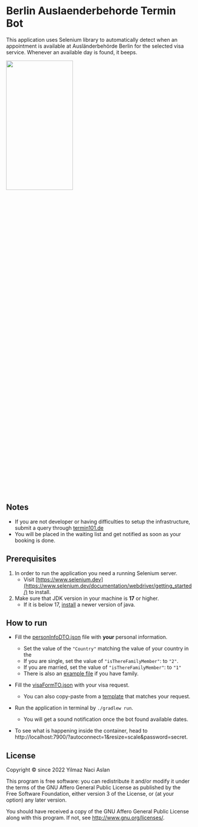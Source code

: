 # Berlin Auslaenderbehorde Termin Bot

This application uses Selenium library to automatically detect when an appointment is available at
Ausländerbehörde Berlin for the selected visa service. Whenever an available day is found, it beeps.

<img src="/doc/form.gif"  width="60%" height="30%">

## Notes
- If you are not developer or having difficulties to setup the infrastructure, submit a query through [termin101.de](http://termin101.de.s3-website.eu-central-1.amazonaws.com/)
- You will be placed in the waiting list and get notified as soon as your booking is done.

## Prerequisites
1. In order to run the application you need a running Selenium server.
   - Visit [https://www.selenium.dev](https://www.selenium.dev/documentation/webdriver/getting_started/) to install.
2. Make sure that JDK version in your machine is **17** or higher.
   - If it is below 17,  [install](https://www.oracle.com/java/technologies/javase/jdk17-archive-downloads.html) a newer version of java.

## How to run
- Fill the [personInfoDTO.json](src/main/resources/DEFAULT_PERSONAL_INFO_FORM.json) file with **your** personal information.
    - Set the value of the `"Country"` matching the value of your country in the [](src/main/resources/countries.json)
    - If you are single, set the value of `"isThereFamilyMember"`: to `"2"`.
    - If you are married,  set the value of `"isThereFamilyMember"`: to `"1"`
  - There is also an [example file](src/main/resources/example_DEFAULT_PERSONAL_INFO_FORM_with_family.json) if you have family.
- Fill the [visaFormTO.json](src/main/resources/DEFAULT_VISA_APPLICATION_FORM.json) with your visa request.
  - You can also copy-paste from a [template](src/main/resources/) that matches your request.  

- Run the application in terminal by `./gradlew run`.
  - You will get a sound notification once the bot found available dates.

- To see what is happening inside the container, head to http://localhost:7900/?autoconnect=1&resize=scale&password=secret.

## License

Copyright © since 2022 Yilmaz Naci Aslan

This program is free software: you can redistribute it and/or modify it under the terms of the GNU Affero General Public License as published by the Free Software Foundation, either version 3 of the License, or (at your option) any later version.

You should have received a copy of the GNU Affero General Public License along with this program.
If not, see <http://www.gnu.org/licenses/>.
